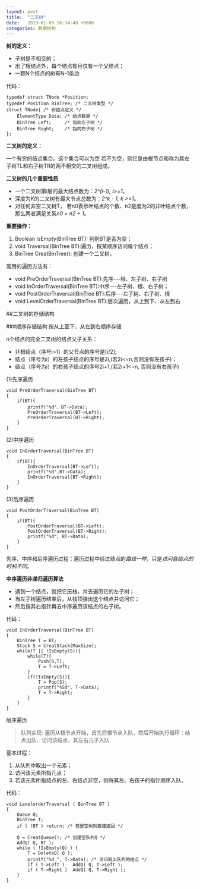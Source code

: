 ```yaml
---
layout: post
title:  "二叉树"
date:   2019-01-09 16:34:48 +0800
categories: 数据结构
---
```


**树的定义：**

- 子树是不相交的；
- 出了根结点外，每个结点有且仅有一个父结点；
- 一颗N个结点的树有N-1条边

代码：

    typedef struct TNode *Position;
	typedef Position BinTree; /* 二叉树类型 */
	struct TNode{ /* 树结点定义 */
    	ElementType Data; /* 结点数据 */
    	BinTree Left;     /* 指向左子树 */
    	BinTree Right;    /* 指向右子树 */
	};
	

**二叉树的定义：**

一个有穷的结点集合。这个集合可以为空
若不为空，则它是由根节点和称为其左子树TL和右子树TR的两不相交的二叉树组成。

**二叉树的几个重要性质**


- 一个二叉树第i层的最大结点数为：*2^(i-1), i>=1*。
- 深度为K的二叉树有最大节点总数为：*2^k - 1, k >=1*。
- 对任何非空二叉树T， 若n0表示叶结点的个数、n2是度为2的非叶结点个数，那么两者满足关系*n0 = n2 + 1*。

**重要操作：**

1. Boolean IsEmpty(BinTree BT): 判别BT是否为空；
2. void Traversal(BinTree BT):遍历，按某顺序访问每个结点；
3. BinTree CreatBinTree(): 创建一个二叉树。

常用的遍历方法有：

- void PreOrderTraversal(BinTree BT):先序---根、左子树、右子树
- void InOrderTraversal(BinTree BT):中序---左子树、根、右子树；
- void PostOrderTraversal(BinTree BT):后序---左子树、右子树、根
- void LevelOrderTraversal(BinTree BT):层次遍历，从上到下、从左到右

##二叉树的存储结构

###顺序存储结构
按从上至下、从左到右顺序存储

n个结点的完全二叉树的结点父子关系：


- 非根结点（序号i>1）的父节点的序号是[i/2];
- 结点（序号为i）的左孩子结点的序号是2i,(若2i<=n,否则没有左孩子)；
- 结点（序号为i）的右孩子结点的序号2i+1,(若2i+1<=n, 否则没有右孩子)


(1)先序遍历

	void PreOrderTraversal(BinTree BT)
	{
		if(BT){
			printf("%d"，BT->Data);
			PreOrderTraversal(BT->Left);
			PreOrderTraversal(BT->Right);
		}
	}

(2)中序遍历

	void InOrderTraversal(BinTree BT)
	{
		if(BT){
			InOrderTraversal(BT->Left);
			printf("%d",BT->Data);
			InOrderTraversal(BT->Right);
		}
	}

(3)后序遍历

	void PostOrderTraversal(BinTree BT)
	{
		if(BT){
			PostOrderTraversal(BT->Left);
			PostOrderTraversal(BT->Right);
			printf("%d", BT->Data);
		}
	}

先序、中序和后序遍历过程：遍历过程中经过结点的*路线一样*，只是*访问各结点的时机不同*。

**中序遍历非递归遍历算法**

- 遇到一个结点，就把它压栈，并去遍历它的左子树；
- 当左子树遍历结束后，从栈顶弹出这个结点并访问它；
- 然后按其右指针再去中序遍历该结点的右子树。

代码：

	void InOrderTraversal(BinTree BT)
	{
		BinTree T = BT;
		Stack S = CreatStack(MaxSize);
		while(T || !IsEmpty(S)){
			while(T){
				Push(S,T);
				T = T->Left;
			}
			if(!IsEmpty(S)){
				T = Pop(S);
				printf("%5d", T->Data);
				T = T->Right;
			}
		}
	}

层序遍历

>队列实现: 遍历从根节点开始，首先将根节点入队，然后开始执行循环：结点出队、访问该结点、其左右儿子入队

基本过程：

1. 从队列中取出一个元素；
2. 访问该元素所指几点；
3. 若该元素所指结点的左、右结点非空，则将其左、右孩子的指针顺序入队。

代码：

	void LevelorderTraversal ( BinTree BT )
	{ 
    	Queue Q; 
    	BinTree T;
    	if ( !BT ) return; /* 若是空树则直接返回 */
     
    	Q = CreatQueue(); /* 创建空队列Q */
    	AddQ( Q, BT );
    	while ( !IsEmpty(Q) ) {
        	T = DeleteQ( Q );
        	printf("%d ", T->Data); /* 访问取出队列的结点 */
        	if ( T->Left )   AddQ( Q, T->Left );
        	if ( T->Right )  AddQ( Q, T->Right );
    	}
	}